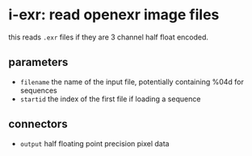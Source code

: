 # i-exr: read openexr image files

this reads `.exr` files if they are 3 channel half float encoded.

## parameters

* `filename` the name of the input file, potentially containing %04d for sequences
* `startid` the index of the first file if loading a sequence

## connectors

* `output` half floating point precision pixel data
